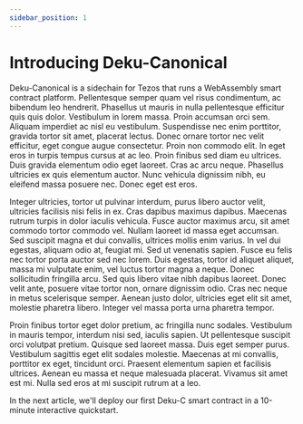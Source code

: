 ```yaml
---
sidebar_position: 1
---
```


# Introducing Deku-Canonical

Deku-Canonical is a sidechain for Tezos that runs a WebAssembly smart contract platform. Pellentesque semper quam vel risus condimentum, ac bibendum leo hendrerit. Phasellus ut mauris in nulla pellentesque efficitur quis quis dolor. Vestibulum in lorem massa. Proin accumsan orci sem. Aliquam imperdiet ac nisl eu vestibulum. Suspendisse nec enim porttitor, gravida tortor sit amet, placerat lectus. Donec ornare tortor nec velit efficitur, eget congue augue consectetur. Proin non commodo elit. In eget eros in turpis tempus cursus at ac leo. Proin finibus sed diam eu ultrices. Duis gravida elementum odio eget laoreet. Cras ac arcu neque. Phasellus ultricies ex quis elementum auctor. Nunc vehicula dignissim nibh, eu eleifend massa posuere nec. Donec eget est eros.

Integer ultricies, tortor ut pulvinar interdum, purus libero auctor velit, ultricies facilisis nisi felis in ex. Cras dapibus maximus dapibus. Maecenas rutrum turpis in dolor iaculis vehicula. Fusce auctor maximus arcu, sit amet commodo tortor commodo vel. Nullam laoreet id massa eget accumsan. Sed suscipit magna et dui convallis, ultrices mollis enim varius. In vel dui egestas, aliquam odio at, feugiat mi. Sed ut venenatis sapien. Fusce eu felis nec tortor porta auctor sed nec lorem. Duis egestas, tortor id aliquet aliquet, massa mi vulputate enim, vel luctus tortor magna a neque. Donec sollicitudin fringilla arcu. Sed quis libero vitae nibh dapibus laoreet. Donec velit ante, posuere vitae tortor non, ornare dignissim odio. Cras nec neque in metus scelerisque semper. Aenean justo dolor, ultricies eget elit sit amet, molestie pharetra libero. Integer vel massa porta urna pharetra tempor.

Proin finibus tortor eget dolor pretium, ac fringilla nunc sodales. Vestibulum in mauris tempor, interdum nisi sed, iaculis sapien. Ut pellentesque suscipit orci volutpat pretium. Quisque sed laoreet massa. Duis eget semper purus. Vestibulum sagittis eget elit sodales molestie. Maecenas at mi convallis, porttitor ex eget, tincidunt orci. Praesent elementum sapien et facilisis ultrices. Aenean eu massa et neque malesuada placerat. Vivamus sit amet est mi. Nulla sed eros at mi suscipit rutrum at a leo.

In the next article, we'll deploy our first Deku-C smart contract in a 10-minute interactive quickstart.
